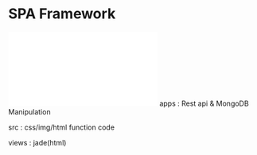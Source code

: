 # SPA Framework
![spa_architecture](/docs/spa_architecture.pdf)
apps : Rest api & MongoDB Manipulation

src : css/img/html function code

views : jade(html)
